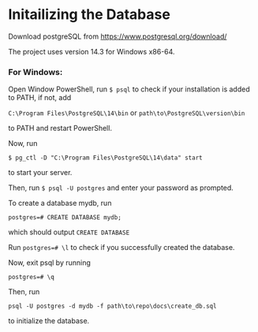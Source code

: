 # Initailizing the Database

Download postgreSQL from https://www.postgresql.org/download/

The project uses version 14.3 for Windows x86-64.

### For Windows:

Open Window PowerShell, run
```$ psql```
to check if your installation is added to PATH, if not, add

```C:\Program Files\PostgreSQL\14\bin``` or ```path\to\PostgreSQL\version\bin```
 
to PATH and restart PowerShell.

Now, run

```$ pg_ctl -D "C:\Program Files\PostgreSQL\14\data" start```

to start your server.

Then, run
```$ psql -U postgres```
and enter your password as prompted.

To create a database mydb, run

```postgres=# CREATE DATABASE mydb;```

which should output ```CREATE DATABASE```

Run ```postgres=# \l``` to check if you successfully created the database.

Now, exit psql by running 

```postgres=# \q```

Then, run 

```psql -U postgres -d mydb -f path\to\repo\docs\create_db.sql```

to initialize the database.